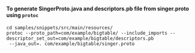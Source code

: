 #### To generate SingerProto.java and descriptors.pb file from singer.proto using `protoc`
```shell
cd samples/snippets/src/main/resources/
protoc --proto_path=com/example/bigtable/ --include_imports --descriptor_set_out=com/example/bigtable/descriptors.pb
 --java_out=. com/example/bigtable/singer.proto
```

